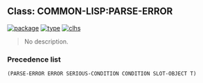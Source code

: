 ## Class: COMMON-LISP:PARSE-ERROR
[![package](https://img.shields.io/badge/Package-COMMON--LISP-5f9ea0.svg?style=social&colorA=999999)](../) [![type](https://img.shields.io/badge/Type-Class-5f9ea0.svg?style=social&colorA=999999)](../#class) [![clhs](https://img.shields.io/badge/CLHS-PARSE--ERROR-5f9ea0.svg?style=social&colorA=999999)](http://www.lispworks.com/documentation/HyperSpec/Body/e_parse_.htm) 

> No description.

### Precedence list
```
(PARSE-ERROR ERROR SERIOUS-CONDITION CONDITION SLOT-OBJECT T)
```
